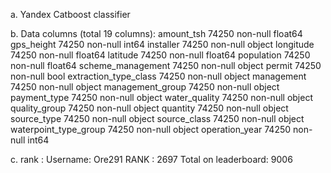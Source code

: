a. Yandex Catboost classifier 


b. Data columns (total 19 columns):
      amount_tsh               74250 non-null float64
      gps_height               74250 non-null int64
      installer                74250 non-null object
      longitude                74250 non-null float64
      latitude                 74250 non-null float64
      population               74250 non-null float64
      scheme_management        74250 non-null object
      permit                   74250 non-null bool
      extraction_type_class    74250 non-null object
      management               74250 non-null object
      management_group         74250 non-null object
      payment_type             74250 non-null object
      water_quality            74250 non-null object
      quality_group            74250 non-null object
      quantity                 74250 non-null object
      source_type              74250 non-null object
      source_class             74250 non-null object
      waterpoint_type_group    74250 non-null object
      operation_year           74250 non-null int64


c. rank : 
     Username: Ore291
     RANK : 2697
     Total on leaderboard: 9006
